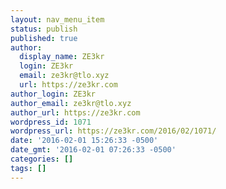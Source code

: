 ```yaml
---
layout: nav_menu_item
status: publish
published: true
author:
  display_name: ZE3kr
  login: ZE3kr
  email: ze3kr@tlo.xyz
  url: https://ze3kr.com
author_login: ZE3kr
author_email: ze3kr@tlo.xyz
author_url: https://ze3kr.com
wordpress_id: 1071
wordpress_url: https://ze3kr.com/2016/02/1071/
date: '2016-02-01 15:26:33 -0500'
date_gmt: '2016-02-01 07:26:33 -0500'
categories: []
tags: []
---
```


